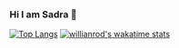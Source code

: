 ### Hi I am Sadra 👋

[![Top Langs](https://github-readme-stats.vercel.app/api/top-langs/?username=sadrazkh&layout=compact)](https://github.com/sadrazkh)
[![willianrod's wakatime stats](https://github-readme-stats.vercel.app/api/wakatime?username=sadrazkh)](https://github.com/anuraghazra/sadrazkh)


<!--
**sadrazkh/sadrazkh** is a ✨ _special_ ✨ repository because its `README.md` (this file) appears on your GitHub profile.

Here are some ideas to get you started:

- 🔭 I’m currently working on ...
- 🌱 I’m currently learning ...
- 👯 I’m looking to collaborate on ...
- 🤔 I’m looking for help with ...
- 💬 Ask me about ...
- 📫 How to reach me: ...
- 😄 Pronouns: ...
- ⚡ Fun fact: ...
-->
